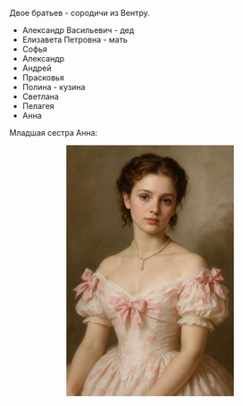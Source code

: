 Двое братьев - сородичи из Вентру.

- Александр Васильевич - дед
- Елизавета Петровна - мать
- Софья
- Александр
- Андрей
- Прасковья
- Полина - кузина
- Светлана
- Пелагея
- Анна

Младшая сестра Анна:
<p align="center"><img src='/Портрет/АннаГорских.jpg' width="300"></p>